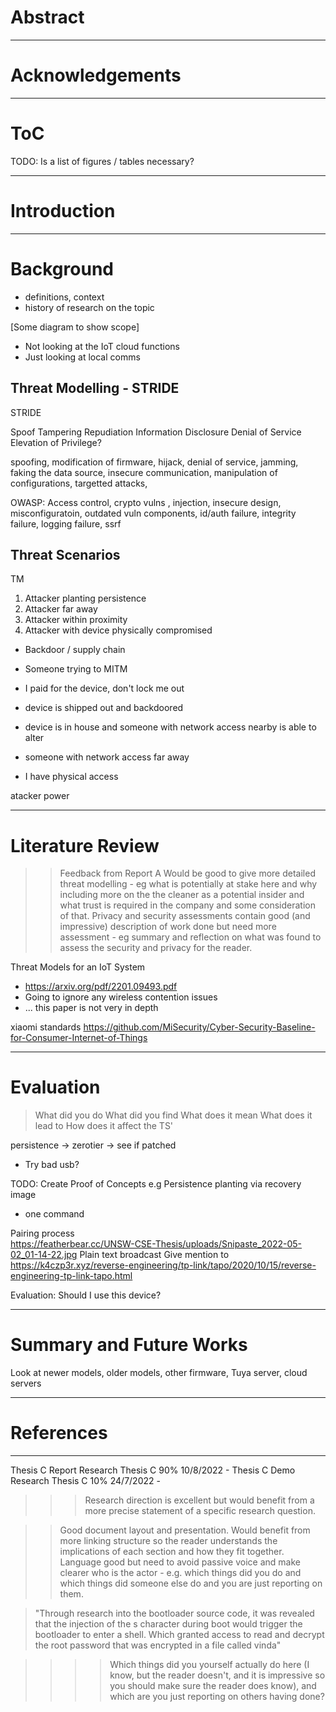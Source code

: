 # Abstract

---
# Acknowledgements

---
# ToC

TODO: Is a list of figures / tables necessary?

---

# Introduction

---

# Background

+ definitions, context
+ history of research on the topic

[Some diagram to show scope]
* Not looking at the IoT cloud functions
* Just looking at local comms


## Threat Modelling - STRIDE


STRIDE

Spoof
Tampering
Repudiation
Information Disclosure
Denial of Service
Elevation of Privilege?




spoofing, modification of firmware, hijack, denial of service, jamming, faking the data source, insecure communication, manipulation of configurations, targetted attacks, 

OWASP: Access control, crypto vulns , injection, insecure design, misconfiguratoin, outdated vuln components, id/auth failure, integrity failure, logging failure, ssrf




## Threat Scenarios

TM


1. Attacker planting persistence
2. Attacker far away
3. Attacker within proximity
4. Attacker with device physically compromised

* Backdoor / supply chain
* Someone trying to MITM
* I paid for the device, don't lock me out

* device is shipped out and backdoored
* device is in house and someone with network access nearby is able to alter
* someone with network access far away
* I have physical access


atacker power

---
# Literature Review

>> Feedback from Report A
> Would be good to give more detailed threat modelling - eg what is potentially at stake here and why including more on the the cleaner as a potential insider and what trust is required in the company and some consideration of that.  Privacy and security assessments contain good (and impressive) description of work done but need more assessment - eg summary and reflection on what was found to assess the security and privacy for the reader.



Threat Models for an IoT System
- https://arxiv.org/pdf/2201.09493.pdf
- Going to ignore any wireless contention issues
- ... this paper is not very in depth

xiaomi standards
https://github.com/MiSecurity/Cyber-Security-Baseline-for-Consumer-Internet-of-Things


---

# Evaluation

> What did you do
> What did you find
> What does it mean
> What does it lead to
> How does it affect the TS'


persistence
-> zerotier
-> see if patched

* Try bad usb?

TODO: Create Proof of Concepts
e.g Persistence planting via recovery image
* one command


Pairing process  
https://featherbear.cc/UNSW-CSE-Thesis/uploads/Snipaste_2022-05-02_01-14-22.jpg
Plain text broadcast
Give mention to https://k4czp3r.xyz/reverse-engineering/tp-link/tapo/2020/10/15/reverse-engineering-tp-link-tapo.html



Evaluation: Should I use this device?

---

# Summary and Future Works

Look at newer models, older models, other firmware, Tuya server, cloud servers

---

# References

---





Thesis C Report	Research Thesis C	90%	10/8/2022	-
Thesis C Demo	Research Thesis C	10%	24/7/2022	-






>>> Research direction is excellent but would benefit from a more precise statement of a specific research question.

>> Good document layout and presentation. Would benefit from more linking structure so the reader understands the implications of each section and how they fit together.  Language good but need to avoid passive voice and make clearer who is the actor - e.g. which things did you do and which things did someone else do and you are just reporting on them.

> "Through research into the bootloader source code, it was revealed that the injection of the s character during boot would trigger the bootloader to enter a shell. Which granted access to read and decrypt the root password that was encrypted in a file called vinda"

>>>> Which things did you yourself actually do here (I know, but the reader doesn't, and it is impressive so you should make sure the reader does know), and which are you just reporting on others having done?